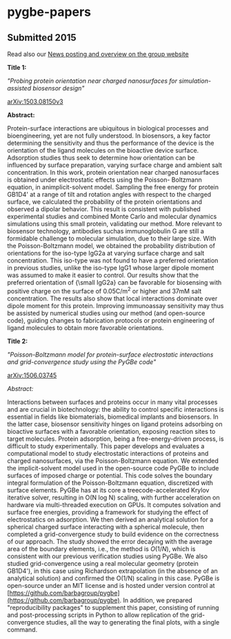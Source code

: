 # pygbe-papers

## Submitted 2015

Read also our [News posting and overview on the group website](http://lorenabarba.com/news/probing-protein-orientation-near-charged-surfaces/)

**Title 1:**

*"Probing protein orientation near charged nanosurfaces for  simulation-assisted biosensor design"*

[arXiv:1503.08150v3](http://arxiv.org/abs/1503.08150v3)

**Abstract:**

Protein-surface interactions are ubiquitous in biological processes and bioengineering, 
yet are not fully understood. In biosensors, a key factor determining the sensitivity and 
thus the performance of the device is the orientation of the ligand molecules on the bioactive 
device surface. Adsorption studies thus seek to determine how orientation can be influenced by 
surface preparation, varying surface charge and ambient salt concentration. In this work, protein 
orientation near charged nanosurfaces is obtained under electrostatic effects using the Poisson-
Boltzmann equation, in animplicit-solvent model. Sampling the free energy for protein GB1D4' at 
a range of tilt and rotation angles with respect to the charged surface, we calculated the 
probability of the protein orientations and observed a dipolar behavior. This result is consistent 
with published experimental studies and combined Monte Carlo and molecular dynamics simulations 
using this small protein, validating our method. More relevant to biosensor technology, antibodies 
suchas immunoglobulin G are still a formidable challenge to molecular simulation, due to their 
large size. 
With the Poisson-Boltzmann model, we obtained the probability distribution of orientations for the iso-type IgG2a at varying surface charge and salt concentration.
This iso-type was not found to have a preferred 
orientation in previous studies, unlike the iso-type IgG1 whose larger dipole moment was assumed to make it 
easier to control. 
Our results show that the preferred orientation of {\small IgG2a} can be favorable for biosensing with positive charge on the surface of 0.05C/m$^{2}$ or higher and 37mM salt concentration.
The results also show that local interactions dominate over dipole moment for this protein.
Improving immunoassay sensitivity may thus be assisted by numerical studies using our method (and open-source code), guiding changes to fabrication protocols or protein engineering of ligand molecules to obtain more favorable orientations. 


**Title 2:**

*"Poisson-Boltzmann model for protein-surface electrostatic interactions and grid-convergence study using the PyGBe code"*

[arXiv:1506.03745](http://arxiv.org/abs/1506.03745v1)

*Abstract:*

Interactions between surfaces and proteins occur in many vital processes and are crucial in biotechnology: the ability to control specific interactions is essential in fields like biomaterials, biomedical implants and biosensors. In the latter case, biosensor sensitivity hinges on ligand proteins adsorbing on bioactive surfaces with a favorable orientation, exposing reaction sites to target molecules.
Protein adsorption, being a free-energy-driven process, is difficult to study experimentally. This paper develops and evaluates a computational model to study electrostatic interactions of proteins and charged nanosurfaces, via the Poisson-Boltzmann equation.
We extended the implicit-solvent model used in the open-source code PyGBe to include surfaces of imposed charge or potential. This code solves the boundary integral formulation of the Poisson-Boltzmann equation, discretized with surface elements. PyGBe has at its core a treecode-accelerated Krylov iterative solver, resulting in O(N log N) scaling, with further acceleration on hardware via multi-threaded execution on GPUs. It computes solvation and surface free energies, providing a framework for studying the effect of electrostatics on adsorption.
We then derived an analytical solution for a spherical charged surface interacting with a spherical molecule, then completed a grid-convergence study to build evidence on the correctness of our approach. The study showed the error decaying with the average area of the boundary elements, i.e., the method is $O(1/N)$, which is consistent with our previous verification studies using PyGBe.
We also studied grid-convergence using a real molecular geometry (protein GB1D4'), in this case using Richardson extrapolation (in the absence of an analytical solution) and confirmed the O(1/N) scaling in this case.
PyGBe is open-source under an MIT license and is hosted under version control at [https://github.com/barbagroup/pygbe](https://github.com/barbagroup/pygbe). In addition, we prepared "reproducibility packages"  to supplement this paper, consisting of running and post-processing scripts in Python to allow replication of the grid-convergence studies, all the way to generating the final plots, with a single command.
